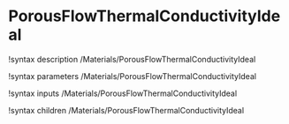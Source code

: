 <!-- MOOSE Documentation Stub: Remove this when content is added. -->

# PorousFlowThermalConductivityIdeal
!syntax description /Materials/PorousFlowThermalConductivityIdeal

!syntax parameters /Materials/PorousFlowThermalConductivityIdeal

!syntax inputs /Materials/PorousFlowThermalConductivityIdeal

!syntax children /Materials/PorousFlowThermalConductivityIdeal

